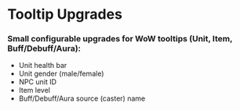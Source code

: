 # Tooltip Upgrades
### Small configurable upgrades for WoW tooltips (Unit, Item, Buff/Debuff/Aura):
- Unit health bar
- Unit gender (male/female)
- NPC unit ID
- Item level
- Buff/Debuff/Aura source (caster) name
